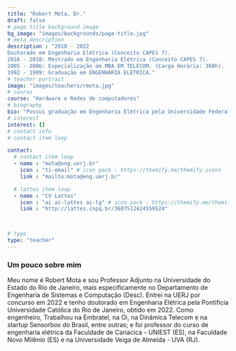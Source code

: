 ```yaml
---
title: "Robert Mota, Dr."
draft: false
# page title background image
bg_image: "images/backgrounds/page-title.jpg"
# meta description
description : "2018 - 2022
Doutorado em Engenharia Elétrica (Conceito CAPES 7). 
2016 - 2018: Mestrado em Engenharia Elétrica (Conceito CAPES 7).
2005 - 2006: Especialização em MBA EM TELECOM. (Carga Horária: 360h).
1992 - 1999: Graduação em ENGENHARIA ELETRICA."
# teacher portrait
image: "images/teachers/rmota.jpg"
# course
course: "Hardware e Redes de computadores"
# biography
bio: "Possui graduação em Engenharia Elétrica pela Universidade Federal do Espírito Santo - UFES (1999), pós-graduação em redes de telecomunicações na Universidade de Vila Velha - UVV (2005), mestrado em Engenharia Elétrica pela Pontifícia Universidade Católica do Rio de Janeiro - PUC-Rio (2018); e doutorado em Engenharia Elétrica pela Pontifícia Universidade Católica do Rio de Janeiro - PUC-Rio (2022). Atualmente é professor adjunto da Universidade do Estado do Rio de Janeiro. Tem experiência na redes de telecomunicações e em desenvolvimento de hardware e software básico, atuando principalmente nos seguintes temas: redes de computadores, código corretor de erro e IoT. "
# interest
interest: []
# contact info
# contact item loop

contact:
  # contact item loop
  - name : "mota@eng.uerj.br"
    icon : "ti-email" # icon pack : https://themify.me/themify-icons
    link : "mailto:mota@eng.uerj.br"

  # lattes item loop
  - name : "CV Lattes"
    icon : "ai ai-lattes ai-lg" # icon pack : https://themify.me/themify-icons
    link : "http://lattes.cnpq.br/3607512424559524"



# type
type: "teacher"
---
```


### Um pouco sobre mim

Meu nome é Robert Mota e sou Professor Adjunto na Universidade do Estado do Rio de Janeiro, mais especificamente no Departamento de Engenharia de Sistemas e Computação (Desc). Entrei na UERJ por concurso em 2022 e tenho doutorado em Engenharia Elétrica pela Pontifícia Universidade Católica do Rio de Janeiro, obtido em 2022. Como engenheiro, Trabalhou na Embratel, na Oi, na Dinâmica Telecom e na startup Sensorbox do Brasil, entre outras; e foi professor do curso de engenharia elétrica da Faculdade de Cariacica - UNIEST (ES), na Faculdade Novo Milênio (ES) e na Universidade Veiga de Almeida - UVA (RJ).
